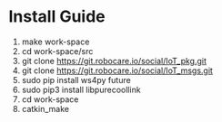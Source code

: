 Install Guide
=============

1. make work-space
2. cd work-space/src
3. git clone https://git.robocare.io/social/IoT_pkg.git
4. git clone https://git.robocare.io/social/IoT_msgs.git
5. sudo pip install ws4py future
6. sudo pip3 install libpurecoollink
7. cd work-space
8. catkin_make